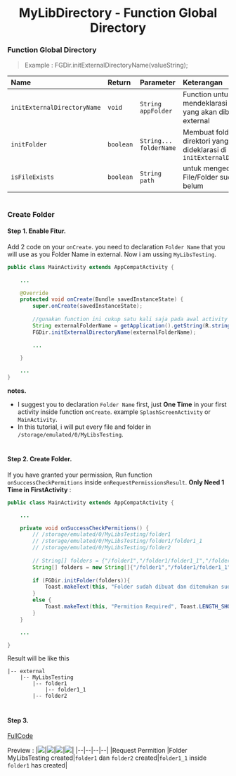 <h1 align="center">
    MyLibDirectory - Function Global Directory
</h1>

### Function Global Directory
> Example : FGDir.initExternalDirectoryName(valueString);

| Name                        | Return    | Parameter              | Keterangan                                                                               |
|:----------------------------|:----------|:-----------------------|:-----------------------------------------------------------------------------------------|
| `initExternalDirectoryName` | `void`    | `String appFolder`     | Function untuk mendeklarasi folder nama yang akan dibuat di external                     |
| `initFolder`                | `boolean` | `String... folderName` | Membuat folder pada direktori yang sudah dideklarasi di atas `initExternalDirectoryName` |
| `isFileExists`              | `boolean` | `String path`          | untuk mengecek apakah File/Folder sudah ada atau belum                                   |

#
### Create Folder
#### Step 1. Enable Fitur.
Add 2 code on your `onCreate`. you need to declaration `Folder Name` that you will use as you Folder Name in external. Now i am ussing `MyLibsTesting`.

```java
public class MainActivity extends AppCompatActivity {
    
    ...

    @Override
    protected void onCreate(Bundle savedInstanceState) {
        super.onCreate(savedInstanceState);
        
        //gunakan function ini cukup satu kali saja pada awal activity
        String externalFolderName = getApplication().getString(R.string.app_name); //MyLibsTesting
        FGDir.initExternalDirectoryName(externalFolderName);
        
        ...

    }

    ...
}
```
**notes.** 
  - I suggest you to declaration `Folder Name` first, just **One Time** in your first activity inside function `onCreate`. example `SplashScreenActivity` or `MainActivity`.
  - In this tutorial, i will put every file and folder in `/storage/emulated/0/MyLibsTesting`.

#
#### Step 2. Create Folder.
If you have granted your permission, Run function
`onSuccessCheckPermitions` inside `onRequestPermissionsResult`. **Only
Need 1 Time in FirstActivity** :

```java
public class MainActivity extends AppCompatActivity {

    ...

    private void onSuccessCheckPermitions() {
        // /storage/emulated/0/MyLibsTesting/folder1
        // /storage/emulated/0/MyLibsTesting/folder1/folder1_1
        // /storage/emulated/0/MyLibsTesting/folder2
        
        // String[] folders = {"/folder1","/folder1/folder1_1","/folder2"};
        String[] folders = new String[]{"/folder1","/folder1/folder1_1","/folder2"};
        
        if (FGDir.initFolder(folders)){
            Toast.makeText(this, "Folder sudah dibuat dan ditemukan sudah bisa lanjut", Toast.LENGTH_SHORT).show();
        }
        else {
            Toast.makeText(this, "Permition Required", Toast.LENGTH_SHORT).show();
        }
    }

    ...

}
```

Result will be like this
```
|-- external
    |-- MyLibsTesting
        |-- folder1
            |-- folder1_1
        |-- folder2
```

#
#### Step 3.
[FullCode](https://github.com/gzeinnumer/MyLibDirectory/blob/master/example/CreateFolder/MainActivity.java)

Preview :
|![](https://github.com/gzeinnumer/MyLibDirectory/blob/master/assets/example1.jpg)|![](https://github.com/gzeinnumer/MyLibDirectory/blob/master/assets/example2.jpg)|![](https://github.com/gzeinnumer/MyLibDirectory/blob/master/assets/example3.jpg)|![](https://github.com/gzeinnumer/MyLibDirectory/blob/master/assets/example4.jpg)|
|--|--|--|--|
|Request Permition |Folder MyLibsTesting created|`folder1` dan `folder2` created|`folder1_1` inside `folder1` has created|

